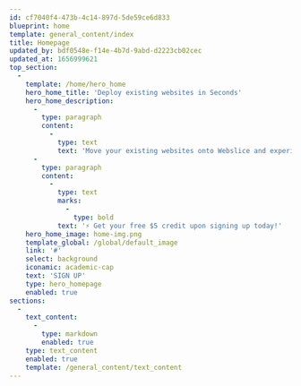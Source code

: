 ```yaml
---
id: cf7040f4-473b-4c14-897d-5de59ce6d833
blueprint: home
template: general_content/index
title: Homepage
updated_by: bdf0548e-f14e-4b7d-9abd-d2223cb02cec
updated_at: 1656999621
top_section:
  -
    template: /home/hero_home
    hero_home_title: 'Deploy existing websites in Seconds'
    hero_home_description:
      -
        type: paragraph
        content:
          -
            type: text
            text: 'Move your existing websites onto Webslice and experience serverless hosting that is faster, more reliable and cheaper than before.'
      -
        type: paragraph
        content:
          -
            type: text
            marks:
              -
                type: bold
            text: '⚡ ️Get your free $5 credit upon signing up today!'
    hero_home_image: home-img.png
    template_global: /global/default_image
    link: '#'
    select: background
    iconamic: academic-cap
    text: 'SIGN UP'
    type: hero_homepage
    enabled: true
sections:
  -
    text_content:
      -
        type: markdown
        enabled: true
    type: text_content
    enabled: true
    template: /general_content/text_content
---
```

